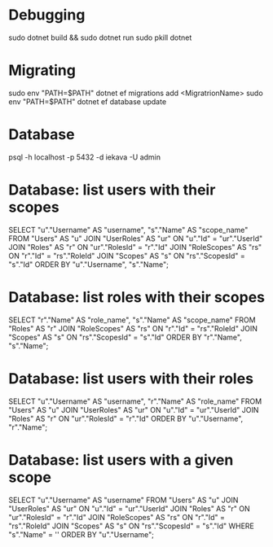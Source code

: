 # Debugging
sudo dotnet build && sudo dotnet run
sudo pkill dotnet

# Migrating
sudo env "PATH=$PATH" dotnet ef migrations add <MigratrionName>
sudo env "PATH=$PATH" dotnet ef database update

# Database
psql -h localhost -p 5432 -d iekava -U admin

# Database: list users with their scopes
SELECT
    "u"."Username" AS "username",
    "s"."Name" AS "scope_name"
FROM
    "Users" AS "u"
JOIN
    "UserRoles" AS "ur" ON "u"."Id" = "ur"."UserId"
JOIN
    "Roles" AS "r" ON "ur"."RolesId" = "r"."Id"
JOIN
    "RoleScopes" AS "rs" ON "r"."Id" = "rs"."RoleId"
JOIN
    "Scopes" AS "s" ON "rs"."ScopesId" = "s"."Id"
ORDER BY
    "u"."Username",
    "s"."Name";

# Database: list roles with their scopes
SELECT
    "r"."Name" AS "role_name",
    "s"."Name" AS "scope_name"
FROM
    "Roles" AS "r"
JOIN
    "RoleScopes" AS "rs" ON "r"."Id" = "rs"."RoleId"
JOIN
    "Scopes" AS "s" ON "rs"."ScopesId" = "s"."Id"
ORDER BY
    "r"."Name",
    "s"."Name";

# Database: list users with their roles
SELECT
    "u"."Username" AS "username",
    "r"."Name" AS "role_name"
FROM
    "Users" AS "u"
JOIN
    "UserRoles" AS "ur" ON "u"."Id" = "ur"."UserId"
JOIN
    "Roles" AS "r" ON "ur"."RolesId" = "r"."Id"
ORDER BY
    "u"."Username",
    "r"."Name";

# Database: list users with a given scope
SELECT
    "u"."Username" AS "username"
FROM
    "Users" AS "u"
JOIN
    "UserRoles" AS "ur" ON "u"."Id" = "ur"."UserId"
JOIN
    "Roles" AS "r" ON "ur"."RolesId" = "r"."Id"
JOIN
    "RoleScopes" AS "rs" ON "r"."Id" = "rs"."RoleId"
JOIN
    "Scopes" AS "s" ON "rs"."ScopesId" = "s"."Id"
WHERE
    "s"."Name" = '<ScopeName>'
ORDER BY
    "u"."Username";